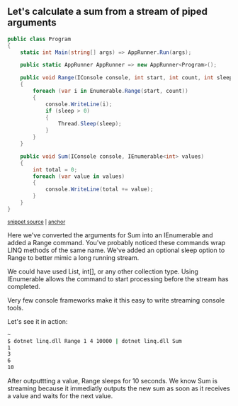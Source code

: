 ## Let's calculate a sum from a stream of piped arguments

<!-- snippet: getting_started_5_pipes -->
<a id='snippet-getting_started_5_pipes'></a>
```c#
public class Program
{
    static int Main(string[] args) => AppRunner.Run(args);

    public static AppRunner AppRunner => new AppRunner<Program>();

    public void Range(IConsole console, int start, int count, int sleep = 0)
    {
        foreach (var i in Enumerable.Range(start, count))
        {
            console.WriteLine(i);
            if (sleep > 0)
            {
                Thread.Sleep(sleep);
            }
        }
    }

    public void Sum(IConsole console, IEnumerable<int> values)
    {
        int total = 0;
        foreach (var value in values)
        {
            console.WriteLine(total += value);
        }
    }
}
```
<sup><a href='https://github.com/bilal-fazlani/commanddotnet/blob/master/CommandDotNet.DocExamples/GettingStarted/GettingStarted_5_Pipes.cs#L12-L40' title='Snippet source file'>snippet source</a> | <a href='#snippet-getting_started_5_pipes' title='Start of snippet'>anchor</a></sup>
<!-- endSnippet -->

Here we've converted the arguments for Sum into an IEnumerable<int> and added a Range command.
You've probably noticed these commands wrap LINQ methods of the same name. 
We've added an optional sleep option to Range to better mimic a long running stream. 

We could have used List<int>, int[], or any other collection type. 
Using IEnumerable<T> allows the command to start processing before the stream has completed.

Very few console frameworks make it this easy to write streaming console tools.

Let's see it in action:

```bash
~
$ dotnet linq.dll Range 1 4 10000 | dotnet linq.dll Sum
1
3
6
10
```

After outputtting a value, Range sleeps for 10 seconds.  We know Sum is streaming because it immediatly outputs the new sum as soon as it receives a value and waits for the next value.
